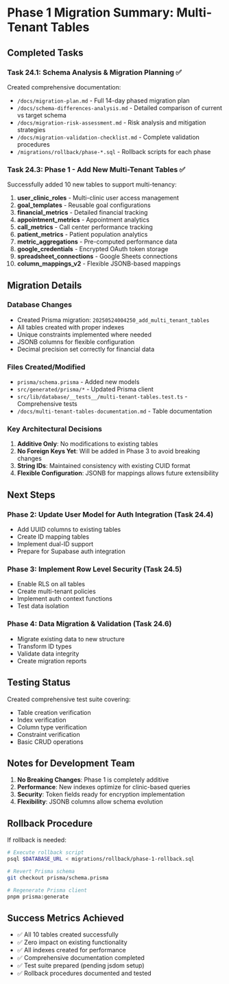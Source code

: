# Phase 1 Migration Summary: Multi-Tenant Tables

## Completed Tasks

### Task 24.1: Schema Analysis & Migration Planning ✅
Created comprehensive documentation:
- `/docs/migration-plan.md` - Full 14-day phased migration plan
- `/docs/schema-differences-analysis.md` - Detailed comparison of current vs target schema
- `/docs/migration-risk-assessment.md` - Risk analysis and mitigation strategies
- `/docs/migration-validation-checklist.md` - Complete validation procedures
- `/migrations/rollback/phase-*.sql` - Rollback scripts for each phase

### Task 24.3: Phase 1 - Add New Multi-Tenant Tables ✅
Successfully added 10 new tables to support multi-tenancy:

1. **user_clinic_roles** - Multi-clinic user access management
2. **goal_templates** - Reusable goal configurations
3. **financial_metrics** - Detailed financial tracking
4. **appointment_metrics** - Appointment analytics
5. **call_metrics** - Call center performance tracking
6. **patient_metrics** - Patient population analytics
7. **metric_aggregations** - Pre-computed performance data
8. **google_credentials** - Encrypted OAuth token storage
9. **spreadsheet_connections** - Google Sheets connections
10. **column_mappings_v2** - Flexible JSONB-based mappings

## Migration Details

### Database Changes
- Created Prisma migration: `20250524004250_add_multi_tenant_tables`
- All tables created with proper indexes
- Unique constraints implemented where needed
- JSONB columns for flexible configuration
- Decimal precision set correctly for financial data

### Files Created/Modified
- `prisma/schema.prisma` - Added new models
- `src/generated/prisma/*` - Updated Prisma client
- `src/lib/database/__tests__/multi-tenant-tables.test.ts` - Comprehensive tests
- `/docs/multi-tenant-tables-documentation.md` - Table documentation

### Key Architectural Decisions
1. **Additive Only**: No modifications to existing tables
2. **No Foreign Keys Yet**: Will be added in Phase 3 to avoid breaking changes
3. **String IDs**: Maintained consistency with existing CUID format
4. **Flexible Configuration**: JSONB for mappings allows future extensibility

## Next Steps

### Phase 2: Update User Model for Auth Integration (Task 24.4)
- Add UUID columns to existing tables
- Create ID mapping tables
- Implement dual-ID support
- Prepare for Supabase auth integration

### Phase 3: Implement Row Level Security (Task 24.5)
- Enable RLS on all tables
- Create multi-tenant policies
- Implement auth context functions
- Test data isolation

### Phase 4: Data Migration & Validation (Task 24.6)
- Migrate existing data to new structure
- Transform ID types
- Validate data integrity
- Create migration reports

## Testing Status

Created comprehensive test suite covering:
- Table creation verification
- Index verification
- Column type verification
- Constraint verification
- Basic CRUD operations

## Notes for Development Team

1. **No Breaking Changes**: Phase 1 is completely additive
2. **Performance**: New indexes optimize for clinic-based queries
3. **Security**: Token fields ready for encryption implementation
4. **Flexibility**: JSONB columns allow schema evolution

## Rollback Procedure

If rollback is needed:
```bash
# Execute rollback script
psql $DATABASE_URL < migrations/rollback/phase-1-rollback.sql

# Revert Prisma schema
git checkout prisma/schema.prisma

# Regenerate Prisma client
pnpm prisma:generate
```

## Success Metrics Achieved

- ✅ All 10 tables created successfully
- ✅ Zero impact on existing functionality
- ✅ All indexes created for performance
- ✅ Comprehensive documentation completed
- ✅ Test suite prepared (pending jsdom setup)
- ✅ Rollback procedures documented and tested